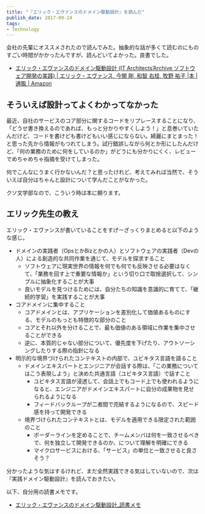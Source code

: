 ```yaml
---
title: "『エリック・エヴァンスのドメイン駆動設計』を読んだ"
publish_date: 2017-09-24
tags:
- Technology
---
```


会社の先輩にオススメされたので読んでみた。抽象的な話が多くて読むのにものすごい時間がかかったんですが、読んどいてよかった。良書でした。

- [エリック・エヴァンスのドメイン駆動設計 (IT Architects’Archive ソフトウェア開発の実践) | エリック・エヴァンス, 今関 剛, 和智 右桂, 牧野 祐子 |本 | 通販 | Amazon](https://www.amazon.co.jp/dp/4798121967/)

## そういえば設計ってよくわかってなかった

最近、自社のサービスのコア部分に関するコードをリプレースすることになり、「どうせ書き換えるのであれば、もっと分かりやすくしよう！」と息巻いていたんだけど、コードを書けども書けどもいい感じにならない。綺麗にまとまった！と思った先から情報がもつれてしまう。試行錯誤しながら何とか形にしたんだけど、「何の業務のために何をしているのか」がどうにも分かりにくく、レビューでめちゃめちゃ指摘を受けてしまった。

何でこんなにうまく行かないんだ？と思ったけれど、考えてみれば当然で、そういえば自分はちゃんと設計について学んだことがなかった。

クソ文学部なので、こういう時は本に頼ります。

## エリック先生の教え

エリック・エヴァンスが書いていることをすげーざっくりまとめると以下のような感じ。

- ドメインの実践者（OpsとかBizとかの人）とソフトウェアの実践者（Devの人）による創造的な共同作業を通じて、モデルを探求すること
  - ソフトウェアに現実世界の情報を何でも何でも反映させる必要はなくて、「業務を回す上で重要な情報か」という切り口で取捨選択して、シンプルに抽象化することが大事
  - 良いモデルを見つけるためには、自分たちの知識を意識的に育てて、「継続的学習」を実践することが大事
- コアドメインに集中すること
  - コアドメインとは、アプリケーションを差別化して価値あるものにする、モデルのもっとも特徴的な部分のこと
  - コアとそれ以外を分けることで、最も価値のある領域に作業を集中させることができる
  - 逆に、本質的じゃない部分について、優先度を下げたり、アウトソーシングしたりする際の指針になる
- 明示的な境界づけられたコンテキストの内部で、ユビキタス言語を語ること
  - ドメインエキスパートとエンジニアが会話する際は、「この業務についてはこう表現しよう」と決めた共通言語（ユビキタス言語）で話すこと
    - ユビキタス言語が浸透して、会話上でもコード上でも使われるようになると、エンジニアがドメインエキスパートに自分の成果物を見せられるようになる
    - フィードバックループが二者間で完結するようになるので、スピード感を持って開発できる
  - 境界づけられたコンテキストとは、モデルを適用できる限定された範囲のこと
    - ボーダーラインを定めることで、チームメンバは何を一致させるべきで、何を独立して開発できるのか、について理解を明確にできる
    - マイクロサービスにおける、「サービス」の単位と一致させると良さそう？

分かったような気はするけれど、まだ全然実践できる気はしていないので、次は『実践ドメイン駆動設計』を読んでおきたい。

以下、自分用の読書メモです。

- [エリック・エヴァンスのドメイン駆動設計_読書メモ](https://gist.github.com/gushernobindsme/6a971a0c9f2f696f26b0bf77b2a61a2a)
